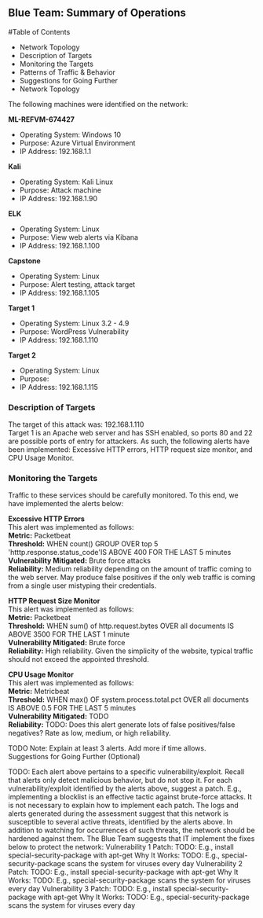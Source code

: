 ## Blue Team: Summary of Operations
#Table of Contents
- Network Topology
- Description of Targets
- Monitoring the Targets
- Patterns of Traffic & Behavior
- Suggestions for Going Further
- Network Topology  
  
The following machines were identified on the network:

**ML-REFVM-674427**  
- Operating System: Windows 10  
- Purpose: Azure Virtual Environment  
- IP Address: 192.168.1.1  
  
**Kali**  
- Operating System: Kali Linux  
- Purpose: Attack machine  
- IP Address: 192.168.1.90  
  
**ELK**  
- Operating System: Linux  
- Purpose: View web alerts via Kibana  
- IP Address: 192.168.1.100  
  
**Capstone**  
- Operating System: Linux  
- Purpose: Alert testing, attack target  
- IP Address: 192.168.1.105  

**Target 1**
- Operating System: Linux 3.2 - 4.9
- Purpose: WordPress Vulnerability
- IP Address: 192.168.1.110

**Target 2**
- Operating System: Linux
- Purpose: 
- IP Address: 192.168.1.115  
  

### Description of Targets
  The target of this attack was: 192.168.1.110  
  Target 1 is an Apache web server and has SSH enabled, so ports 80 and 22 are possible ports of entry for attackers. As such, the following alerts have been implemented: Excessive HTTP errors, HTTP request size monitor, and CPU Usage Monitor.  
  

### Monitoring the Targets
  Traffic to these services should be carefully monitored. To this end, we have implemented the alerts below:  
   
 
**Excessive HTTP Errors**  
This alert was implemented as follows:  
**Metric:** Packetbeat  
**Threshold:** WHEN count() GROUP OVER top 5 'htttp.response.status_code'IS ABOVE 400 FOR THE LAST 5 minutes  
**Vulnerability Mitigated:** Brute force attacks  
**Reliability:** Medium reliability depending on the amount of traffic coming to the web server. May produce false positives if the only web traffic is coming from a single user mistyping their credentials.  
  

**HTTP Request Size Monitor**  
This alert was implemented as follows:  
**Metric:** Packetbeat  
**Threshold:** WHEN sum() of http.request.bytes OVER all documents IS ABOVE 3500 FOR THE LAST 1 minute  
**Vulnerability Mitigated:** Brute force  
**Reliability:** High reliability. Given the simplicity of the website, typical traffic should not exceed the appointed threshold.   

**CPU Usage Monitor**  
This alert was implemented as follows:  
**Metric:** Metricbeat  
**Threshold:** WHEN max() OF system.process.total.pct OVER all documents IS ABOVE 0.5 FOR THE LAST 5 minutes  
**Vulnerability Mitigated:** TODO  
**Reliability:** TODO: Does this alert generate lots of false positives/false negatives? Rate as low, medium, or high reliability.   

TODO Note: Explain at least 3 alerts. Add more if time allows.  
Suggestions for Going Further (Optional)  

TODO:
Each alert above pertains to a specific vulnerability/exploit. Recall that alerts only detect malicious behavior, but do not stop it. For each vulnerability/exploit identified by the alerts above, suggest a patch. E.g., implementing a blocklist is an effective tactic against brute-force attacks. It is not necessary to explain how to implement each patch.
The logs and alerts generated during the assessment suggest that this network is susceptible to several active threats, identified by the alerts above. In addition to watching for occurrences of such threats, the network should be hardened against them. The Blue Team suggests that IT implement the fixes below to protect the network:
Vulnerability 1
Patch: TODO: E.g., install special-security-package with apt-get
Why It Works: TODO: E.g., special-security-package scans the system for viruses every day
Vulnerability 2
Patch: TODO: E.g., install special-security-package with apt-get
Why It Works: TODO: E.g., special-security-package scans the system for viruses every day
Vulnerability 3
Patch: TODO: E.g., install special-security-package with apt-get
Why It Works: TODO: E.g., special-security-package scans the system for viruses every day


